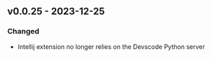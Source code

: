 ## v0.0.25 - 2023-12-25

### Changed

- Intellij extension no longer relies on the Devscode Python server
